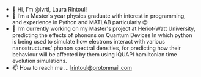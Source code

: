 - 👋 Hi, I’m @lvrtl, Laura Rintoul!
- 👀 I’m a Master's year physics graduate with interest in programming, and experience in Python and MATLAB particularly 😊
- 🌱 I’m currently working on my Master's project at Heriot-Watt University, predicting the effects of phonons on Quantum Devices
In which python is being used to simulate how electrons interact with various nanostructures' phonon spectral densities, for 
predicting how their behaviour will be affected by them using iQUAPI hamiltonian time evolution simulations.
- 📫 How to reach me ... lrintoul@protonmail.com

<!---
lvrtl/lvrtl is a ✨ special ✨ repository because its `README.md` (this file) appears on your GitHub profile.
You can click the Preview link to take a look at your changes.
--->
